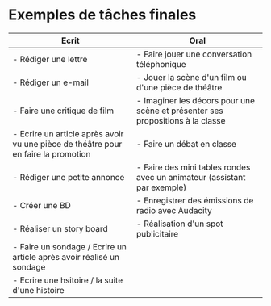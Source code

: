 # Exemples de tâches finales

| Ecrit | Oral |
|-------|------|
| - Rédiger une lettre | - Faire jouer une conversation téléphonique |
| - Rédiger un e-mail | - Jouer la scène d'un film ou d'une pièce de théâtre |
| - Faire une critique de film | - Imaginer les décors pour une scène et présenter ses propositions à la classe |
| - Ecrire un article après avoir vu une pièce de théâtre pour en faire la promotion | - Faire un débat en classe |
| - Rédiger une petite annonce | - Faire des mini tables rondes avec un animateur (assistant par exemple) |
| - Créer une BD | - Enregistrer des émissions de radio avec Audacity |
| - Réaliser un story board | - Réalisation d'un spot publicitaire |
| - Faire un sondage / Ecrire un article après avoir réalisé un sondage | |
| - Ecrire une hsitoire / la suite d'une histoire | |
